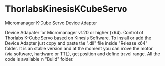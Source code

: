 # ThorlabsKinesisKCubeServo
Micromanager K-Cube Servo Device Adapter

Device Adapater for Micromanager v1.20 or higher (x64).
Control of Thorlabs K-Cube Servo based on Kinesis Software.
To install or add the Device Adapter just copy and paste the ".dll" file inside "Release x64" folder. 
It is an stable version and at the moment you can move the motor (via software, hardware or TTL), get position and define travel range.
All the code is available in "Build" folder.
